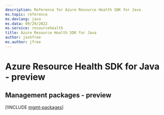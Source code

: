 ```yaml
---
description: Reference for Azure Resource Health SDK for Java
ms.topic: reference
ms.devlang: java
ms.data: 09/29/2022
ms.service: resourcehealth
title: Azure Resource Health SDK for Java
author: joshfree
ms.author: jfree
---
```

# Azure Resource Health SDK for Java - preview

## Management packages - preview
[!INCLUDE [mgmt-packages](resource-health-mgmt-index.md)]
